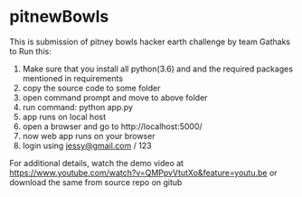# pitnewBowls
This is submission of pitney bowls hacker earth challenge by team Gathaks
to Run this:
  1) Make sure that you install all python(3.6) and and the required packages mentioned in requirements
  2) copy the source code to some folder
  3) open command prompt and move to above folder
  4) run command: python app.py
  5) app runs on local host
  6) open a browser and go to http://localhost:5000/
  7) now web app runs on your browser
  8) login using jessy@gmail.com / 123
  
For additional details, watch the demo video at https://www.youtube.com/watch?v=QMPpvVtutXo&feature=youtu.be
or download the same from source repo on gitub

